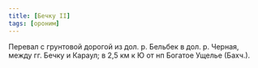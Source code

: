 ```yaml
---
title: [Бечку II]
tags: [ороним]
---
```


Перевал с грунтовой дорогой из дол. р. Бельбек в дол. р. Черная, между гг. Бечку
и Караул; в 2,5 км к Ю от нп Богатое Ущелье (Бахч.).
